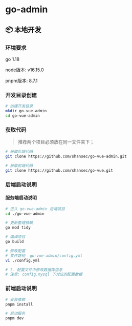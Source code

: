 # go-admin

## 📦 本地开发

### 环境要求

go 1.18

node版本:  v16.15.0

pnpm版本: 8.7.1

### 开发目录创建

```bash
# 创建开发目录
mkdir go-vue-admin
cd go-vue-admin
```

### 获取代码

> 推荐两个项目必须放在同一文件夹下；

```bash
# 获取后端代码
git clone https://github.com/shansec/go-vue-admin.git

# 获取前端代码
git clone https://github.com/shansec/go-vue.git

```

### 后端启动说明

#### 服务端启动说明

```bash
# 进入 go-vue-admin 后端项目
cd ./go-vue-admin

# 更新整理依赖
go mod tidy

# 编译项目
go build

# 修改配置 
# 文件路径  go-vue-admin/config.yml
vi ./config.yml

# 1. 配置文件中修改数据库信息 
# 注意: config.mysql 下对应的配置数据
```

### 前端启动说明

```bash
# 安装依赖
pnpm install

# 启动服务
pnpm dev
```
